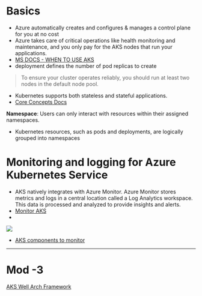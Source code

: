 # Basics 
- Azure automatically creates and configures & manages a control plane for you at no cost
- Azure takes care of critical operations like health monitoring and maintenance, and you only pay for the AKS nodes that run your applications.
-  [MS DOCS - WHEN TO USE AKS](https://learn.microsoft.com/en-us/azure/aks/what-is-aks#when-to-use-aks)
- deployment defines the number of pod replicas to create
> To ensure your cluster operates reliably, you should run at least two nodes in the default node pool.
- Kubernetes supports both stateless and stateful applications.
- [Core Concepts Docs](https://learn.microsoft.com/en-us/azure/aks/concepts-clusters-workloads#package-management-with-helm)

**Namespace**: Users can only interact with resources within their assigned namespaces.
- Kubernetes resources, such as pods and deployments, are logically grouped into namespaces

# Monitoring and logging for Azure Kubernetes Service
- AKS natively integrates with Azure Monitor. Azure Monitor stores metrics and logs in a central location called a Log Analytics workspace. This data is processed and analyzed to provide insights and alerts.
- [Monitor AKS](https://learn.microsoft.com/en-us/azure/aks/monitor-aks)
- 
![](https://learn.microsoft.com/en-us/azure/architecture/aws-professional/eks-to-aks/media/monitor-containers-architecture.png)

- [AKS components to monitor](https://learn.microsoft.com/en-us/azure/architecture/aws-professional/eks-to-aks/monitoring#aks-cluster-and-workload-monitoring)

-------------------------------------------------------------------------

# Mod -3 
[AKS Well Arch Framework](https://learn.microsoft.com/en-us/azure/well-architected/service-guides/azure-kubernetes-service)

